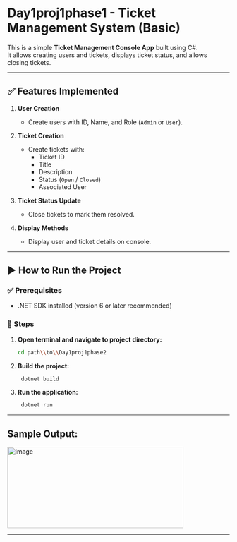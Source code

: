 # Day1proj1phase1 - Ticket Management System (Basic)

This is a simple **Ticket Management Console App** built using C#.  
It allows creating users and tickets, displays ticket status, and allows closing tickets.

---

## ✅ Features Implemented

1. **User Creation**
   - Create users with ID, Name, and Role (`Admin` or `User`).

2. **Ticket Creation**
   - Create tickets with:
     - Ticket ID
     - Title
     - Description
     - Status (`Open` / `Closed`)
     - Associated User

3. **Ticket Status Update**
   - Close tickets to mark them resolved.

4. **Display Methods**
   - Display user and ticket details on console.

---

## ▶️ How to Run the Project

### ✅ Prerequisites

- .NET SDK installed (version 6 or later recommended)

### 📌 Steps

1. **Open terminal and navigate to project directory:**

   ```bash
   cd path\\to\\Day1proj1phase2

2. **Build the project:**

   ```bash
    dotnet build
2. **Run the application:**

   ```bash
    dotnet run

---
## Sample Output:

<img width="399" height="184" alt="image" src="https://github.com/user-attachments/assets/98e07ba9-2ab3-4332-a0b6-3e4fe3830504" />

 ---
